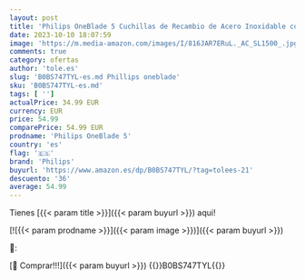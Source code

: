 ```yaml
---
layout: post
title: 'Philips OneBlade 5 Cuchillas de Recambio de Acero Inoxidable compatibles con todas las Maquinillas de Afeitar Eléctricas OneBlade (modelo QP250/50)'
date: 2023-10-10 18:07:59
image: 'https://m.media-amazon.com/images/I/816JAR7ERuL._AC_SL1500_.jpg'
comments: true
category: ofertas
author: 'tole.es'
slug: 'B0BS747TYL-es.md Phillips oneblade'
sku: 'B0BS747TYL-es.md'
tags: [ '']
actualPrice: 34.99 EUR
currency: EUR
price: 54.99
comparePrice: 54.99 EUR
prodname: 'Philips OneBlade 5'
country: 'es'
flag: '🇪🇸'
brand: 'Philips'
buyurl: 'https://www.amazon.es/dp/B0BS747TYL/?tag=tolees-21'
descuento: '36'
average: 54.99
---
```


Tienes [{{< param title >}}]({{< param buyurl >}}) aqui!

[![{{< param prodname >}}]({{< param image >}})]({{< param buyurl >}})

🔎:


[🛒 Comprar!!!]({{< param buyurl >}})
{{<world>}}B0BS747TYL{{</world>}}
